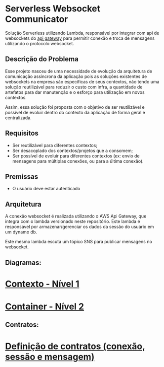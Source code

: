 # Serverless Websocket Communicator

Solução Serverless utilizando Lambda, responsável por integrar com api de websockets do [api gateway](https://docs.aws.amazon.com/apigateway/latest/developerguide/apigateway-websocket-api-overview.html) para permitir conexão e troca de mensagens utilizando o protocolo websocket.

## Descrição do Problema

Esse projeto nasceu de uma necessidade de evolução da arquitetura de comunicação assíncrona da aplicação pois as soluções existentes de websockets na empresa são específicas de seus contextos, não tendo uma solução reutilizável para reduzir o custo com infra, a quantidade de artefatos para dar manutenção e o esforço para utilização em novos contextos.

Assim, essa solução foi proposta com o objetivo de ser reutilizável e possível de evoluir dentro do contexto da aplicação de forma geral e centralizada.

                                                                                                      
## Requisitos

 - Ser reutilizável para diferentes contextos;
 - Ser desacoplado dos contextos/projetos que a consomem;
 - Ser possível de evoluir para diferentes contextos (ex: envio de mensagens para múltiplas conexões, ou para a última conexão).

## Premissas

 - O usuário deve estar autenticado

## Arquitetura

A conexão websocket é realizada utilizando o AWS Api Gateway, que integra com o lambda versionado neste repositório. Este lambda é responsável por armazenar/gerenciar os dados da sessão do usuário em um dynamo db.

Este mesmo lambda escuta um tópico SNS para publicar mensagens no websocket.

## Diagramas:

# [Contexto - Nível 1](./diagrams/context-architectural-diagram.md)
# [Container - Nível 2](./diagrams/container-architectural-diagram.md)


## Contratos:

# [Definição de contratos (conexão, sessão e mensagem)](./contracts-definition.md)
